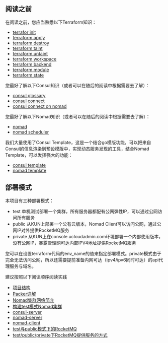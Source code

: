 ## 阅读之前
在阅读之前，您应当熟悉以下Terraform知识：
* [terrafor init](https://www.terraform.io/docs/commands/init.html)
* [terraform apply](https://www.terraform.io/docs/commands/apply.html)
* [terraform destroy](https://www.terraform.io/docs/commands/destroy.html)
* [terraform taint](https://www.terraform.io/docs/commands/taint.html)
* [terraform untaint](https://www.terraform.io/docs/commands/untaint.html)
* [terraform workspace](https://www.terraform.io/docs/commands/workspace/index.html)
* [terraform backend](https://www.terraform.io/docs/backends/index.html)
* [terraform module](https://www.terraform.io/docs/modules/index.html)
* [terraform state](https://www.terraform.io/docs/state/index.html)

您最好了解以下Consul知识（或者可以在随后的阅读中根据需要去了解）：
* [consul glossary](https://www.consul.io/docs/glossary.html)
* [consul connect](https://www.consul.io/docs/connect/index.html)
* [consul connect on nomad](https://www.consul.io/docs/connect/platform/nomad.html)

您最好了解以下Nomad知识（或者可以在随后的阅读中根据需要去了解）：
* [nomad](https://www.nomadproject.io/guides/install/production/reference-architecture.html)
* [nomad scheduler](https://www.nomadproject.io/docs/schedulers.html)

我们大量使用了Consul Template，这是一个结合go模版功能，可以把来自Consul的信息渲染到预设模版中，实现动态服务发现的工具，结合Nomad Template，可以发挥强大的功能：
* [consul template](https://github.com/hashicorp/consul-template)
* [nomad template](https://www.nomadproject.io/docs/job-specification/template.html)

## 部署模式

本项目有三种部署模式：
* test 单机测试部署一个集群，所有服务器都配有公网弹性IP，可以通过公网访问所有服务
* public 从KUN上部署一个公有云版本，Nomad Client可以访问公网，通过公网IP对外提供RocketMQ服务
* private 从KUN上在console.ucloudadmin.com环境部署一个内部使用版本，没有公网IP，暴露管理网可达内部IPV4地址提供RocketMQ服务

您可以在设置terraform代码的env_name的值来指定部署模式。private模式由于完全无法访问公网，所以还需要提前准备内网可达（ipv4/ipv6同时可达）的api代理服务与域名。

建议按照以下阅读顺序阅读实践

* [项目结构](dirs.MD)
* [Packer详解](/packer-scripts/readme.MD)
* [Nomad集群网络简介](nomad.MD)
* [构建test模式Nomad集群](provision_test.MD)
* [consul-server](consul-server/readme.MD)
* [nomad-server](nomad-server/readme.MD)
* [nomad-client](nomad-client/readme.MD)
* [test与public模式下的RocketMQ](rocketmq.MD)
* [test/public/private下RocketMQ提供服务的方式](rocketmq_env.MD)
